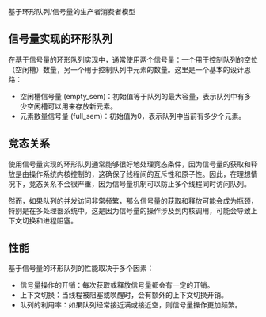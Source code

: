 

基于环形队列/信号量的生产者消费者模型

## 信号量实现的环形队列
在基于信号量的环形队列实现中，通常使用两个信号量：一个用于控制队列的空位（空闲槽）数量，另一个用于控制队列中元素的数量。这里是一个基本的设计思路：

- 空闲槽信号量 (empty_sem)：初始值等于队列的最大容量，表示队列中有多少空闲槽可以用来存放新元素。
- 元素数量信号量 (full_sem)：初始值为0，表示队列中当前有多少个元素。

## 竞态关系
使用信号量实现的环形队列通常能够很好地处理竞态条件，因为信号量的获取和释放是由操作系统内核控制的，这确保了线程间的互斥性和原子性。因此，在理想情况下，竞态关系不会很严重，因为信号量机制可以防止多个线程同时访问队列。

然而，如果队列的并发访问非常频繁，那么信号量的获取和释放可能会成为瓶颈，特别是在多处理器系统中。这是因为信号量的操作涉及到内核调用，可能会导致上下文切换和进程阻塞。

## 性能
基于信号量的环形队列的性能取决于多个因素：

- 信号量操作的开销：每次获取或释放信号量都会有一定的开销。
- 上下文切换：当线程被阻塞或唤醒时，会有额外的上下文切换开销。
- 队列的利用率：如果队列经常接近满或接近空，则信号量操作更加频繁。